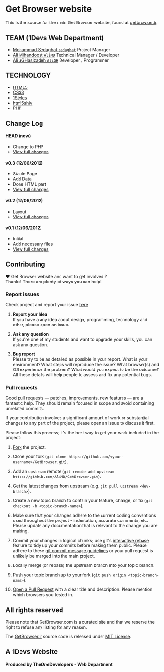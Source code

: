 # Get Browser website
This is the source for the main Get Browser website, found at [getbrowser.ir](http://getbrowser.ir).  

## TEAM (1Devs Web Department)
* [Mohammad Sedaghat `sedaghat`](https://github.com/sedaghat) Project Manager
* [Ali Mihandoost `AliMD`](https://github.com/AliMD) Technical Manager / Developer
* [Ali aGHasizadeh `AliGH`](https://github.com/AliGH) Developer / Programmer

## TECHNOLOGY
* [HTML5](http://ali.md/wiki/html5)
* [CSS3](http://ali.md/css3ref)
* [1Styles](http://ali.md/1styles)
* [html5shiv](http://ali.md/html5shiv)
* [PHP](http://ali.md/php/)

## Change Log

#### HEAD (now)
  * Change to PHP
  * [View full changes](https://github.com/AliMD/GetBrowser/compare/v0.3...master)

#### v0.3 (12/06/2012)
  * Stable Page
  * Add Data
  * Done HTML part	
  * [View full changes](https://github.com/AliMD/GetBrowser/compare/v0.2...v0.3)

#### v0.2 (12/06/2012)
  * Layout
  * [View full changes](https://github.com/AliMD/GetBrowser/compare/v0.1...v0.2)

#### v0.1 (12/06/2012)
  * Initial
  * Add necessary files
  * [View full changes](https://github.com/AliMD/GetBrowser/compare/b17d2bddd9ac615e159bec976d45ab51b7d78904...v0.1)

## Contributing
♥ Get Browser website and want to get involved ?  
Thanks! There are plenty of ways you can help!  

### Report issues
Check project and report your issue [here](https://github.com/AliMD/GetBrowser/issues)    

1. **Report your Idea**  
  If you have a any idea about design, programming, technology and other, please open an issue.
  
1. **Ask any question**  
  If you're one of my students and want to upgrade your skills, you can ask any question.  
  
1. **Bug report**  
  Please try to be as detailed as possible in your report. What is your
environment? What steps will reproduce the issue? What browser(s) and OS
experience the problem? What would you expect to be the outcome? All these
details will help people to assess and fix any potential bugs.
  
### Pull requests  

Good pull requests — patches, improvements, new features — are a fantastic
help. They should remain focused in scope and avoid containing unrelated commits.

If your contribution involves a significant amount of work or substantial
changes to any part of the project, please open an issue to discuss it first.

Please follow this process; it's the best way to get your work included in the project:

1. [Fork](http://help.github.com/fork-a-repo/) the project.

2. Clone your fork (`git clone
   https://github.com/<your-username>/GetBrowser.git`).

3. Add an `upstream` remote (`git remote add upstream
   https://github.com/AliMD/GetBrowser.git`).

4. Get the latest changes from upstream (e.g. `git pull upstream
   <dev-branch>`).

5. Create a new topic branch to contain your feature, change, or fix (`git
   checkout -b <topic-branch-name>`).

6. Make sure that your changes adhere to the current coding conventions used
   throughout the project - indentation, accurate comments, etc. Please update
   any documentation that is relevant to the change you are making.

7. Commit your changes in logical chunks; use git's [interactive
   rebase](https://help.github.com/articles/interactive-rebase) feature to tidy
   up your commits before making them public. Please adhere to these [git commit
   message
   guidelines](http://tbaggery.com/2008/04/19/a-note-about-git-commit-messages.html)
   or your pull request is unlikely be merged into the main project.

8. Locally merge (or rebase) the upstream branch into your topic branch.

9. Push your topic branch up to your fork (`git push origin
   <topic-branch-name>`).

10. [Open a Pull Request](http://help.github.com/send-pull-requests/) with a
    clear title and description. Please mention which browsers you tested in.

## All rights reserved ###
Please note that GetBrowser.com is a curated site and that we reserve the right to refuse any listing for any reason.  
  
The [GetBrowser.ir](http://getbrowser.ir) source code is released under [MIT License](http://opensource.org/licenses/MIT).  

## A 1Devs Website
#### Produced by The<i>One</i>Developers - Web Department  
